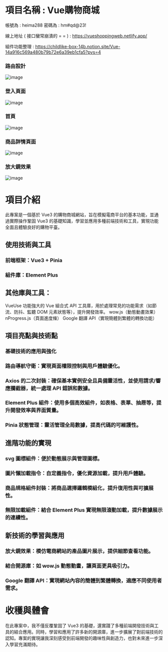 # 項目名稱 : Vue購物商城 

帳號為 : heima288 密碼為 : hm#qd@23!

線上地址 ( 接口蠻常崩潰的 = =  ) : https://vueshoppingweb.netlify.app/

組件功能整理 : https://childlike-box-14b.notion.site/Vue-14a916c569a480b79b72e6a39eb1cfa5?pvs=4

### 路由設計
![image](https://github.com/user-attachments/assets/411e41a9-5efd-4fea-8a3a-b1cc3267c319)
### 登入頁面
![image](https://github.com/user-attachments/assets/a3356631-4417-4e63-8c9d-85247c35dadf)

### 首頁
![image](https://github.com/user-attachments/assets/1060ed7b-e66a-458e-810f-88534151e6bd)

### 商品詳情頁面
![image](https://github.com/user-attachments/assets/2e483e98-6922-4555-af6e-f3c1a65cc99c)


### 放大鏡效果
![image](https://github.com/user-attachments/assets/38d752da-67c6-4dc8-a979-23b74d8399a3)


# 項目介紹

此專案是一個基於 Vue3 的購物商城網站，旨在模擬電商平台的基本功能，並通過實際操作鞏固 Vue3 的基礎知識，學習並應用多種前端技術和工具，實現功能全面且體驗良好的購物平臺。

## 使用技術與工具

### 前端框架：Vue3 + Pinia
### 組件庫：Element Plus

## 其他庫與工具：
VueUse 功能強大的 Vue 組合式 API 工具庫，用於處理常見的功能需求（如節流、防抖、監聽 DOM 元素狀態等），提升開發效率。
wow.js（動態動畫效果）
nProgress.js（頁面進度條）
Google 翻譯 API（實現簡體到繁體的轉換功能）

## 項目亮點與技術點

### 基礎技術的應用與強化
### 路由導航守衛：實現頁面權限控制與用戶體驗優化。
### Axios 的二次封裝：確保基本實例安全且具備靈活性，並使用請求/響應攔截器，統一處理 API 錯誤和數據。
### Element Plus 組件：使用多個高效組件，如表格、表單、抽屜等，提升開發效率與界面質量。
### Pinia 狀態管理：靈活管理全局數據，提高代碼的可維護性。

## 進階功能的實現
### svg 圖標組件：便於動態展示與管理圖標。
### 圖片懶加載指令：自定義指令，優化資源加載，提升用戶體驗。
### 商品規格組件封裝：將商品選擇邏輯模組化，提升復用性與可擴展性。
### 無限加載組件：結合 Element Plus 實現無限滾動加載，提升數據展示的連續性。
## 新技術的學習與應用
### 放大鏡效果：模仿電商網站的產品圖片展示，提供細節查看功能。
### 結合開源庫：如 wow.js 動態動畫，讓頁面更具吸引力。
### Google 翻譯 API：實現網站內容的簡體到繁體轉換，適應不同使用者需求。

# 收穫與體會
在此專案中，我不僅反覆鞏固了 Vue3 的基礎，還實踐了多種前端開發技術與工具的結合應用。同時，學習和應用了許多新的開源庫，進一步擴展了對前端技術的認知。專案的實現讓我深刻感受到前端開發的趣味性與創造力，也對未來進一步深入學習充滿期待。
